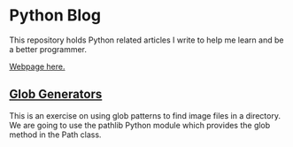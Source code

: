 # Python Blog

This repository holds Python related articles I write to help me learn and be a better programmer.

[Webpage here.](https://albertov5.github.io/python-blog/)


## [Glob Generators](./static/glob-generators.md)

This is an exercise on using glob patterns to find image files in a directory. We are going to use the pathlib Python module which provides the glob method in the Path class.

